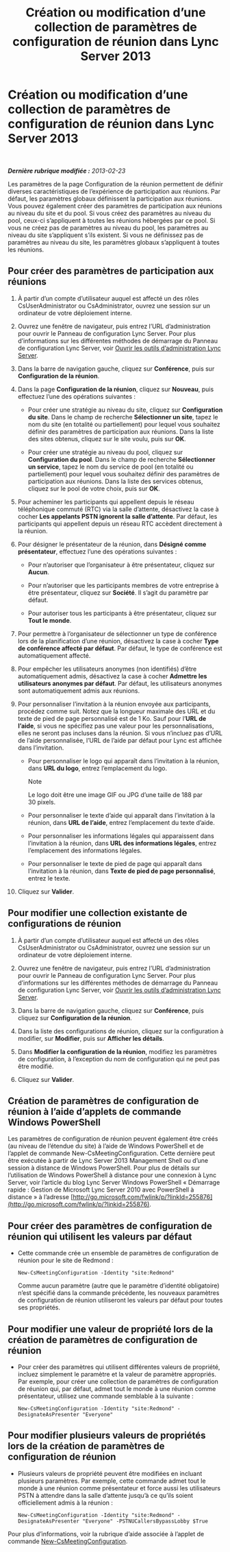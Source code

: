 ﻿---
title: Création ou modification d’une collection de paramètres de configuration de réunion dans Lync Server 2013
TOCTitle: Création ou modification d’une collection de paramètres de configuration de réunion dans Lync Server 2013
ms:assetid: ce6773c1-a0d5-4405-8e32-33a6f3a46a1a
ms:mtpsurl: https://technet.microsoft.com/fr-fr/library/JJ721889(v=OCS.15)
ms:contentKeyID: 49891549
ms.date: 05/20/2016
mtps_version: v=OCS.15
ms.translationtype: HT
---

# Création ou modification d’une collection de paramètres de configuration de réunion dans Lync Server 2013

 

_**Dernière rubrique modifiée :** 2013-02-23_

Les paramètres de la page Configuration de la réunion permettent de définir diverses caractéristiques de l’expérience de participation aux réunions. Par défaut, les paramètres globaux définissent la participation aux réunions. Vous pouvez également créer des paramètres de participation aux réunions au niveau du site et du pool. Si vous créez des paramètres au niveau du pool, ceux-ci s’appliquent à toutes les réunions hébergées par ce pool. Si vous ne créez pas de paramètres au niveau du pool, les paramètres au niveau du site s’appliquent s’ils existent. Si vous ne définissez pas de paramètres au niveau du site, les paramètres globaux s’appliquent à toutes les réunions.

## Pour créer des paramètres de participation aux réunions

1.  À partir d’un compte d’utilisateur auquel est affecté un des rôles CsUserAdministrator ou CsAdministrator, ouvrez une session sur un ordinateur de votre déploiement interne.

2.  Ouvrez une fenêtre de navigateur, puis entrez l’URL d’administration pour ouvrir le Panneau de configuration Lync Server. Pour plus d’informations sur les différentes méthodes de démarrage du Panneau de configuration Lync Server, voir [Ouvrir les outils d’administration Lync Server](lync-server-2013-open-lync-server-administrative-tools.md).

3.  Dans la barre de navigation gauche, cliquez sur **Conférence**, puis sur **Configuration de la réunion**.

4.  Dans la page **Configuration de la réunion**, cliquez sur **Nouveau**, puis effectuez l’une des opérations suivantes :
    
      - Pour créer une stratégie au niveau du site, cliquez sur **Configuration du site**. Dans le champ de recherche **Sélectionner un site**, tapez le nom du site (en totalité ou partiellement) pour lequel vous souhaitez définir des paramètres de participation aux réunions. Dans la liste des sites obtenus, cliquez sur le site voulu, puis sur **OK**.
    
      - Pour créer une stratégie au niveau du pool, cliquez sur **Configuration du pool**. Dans le champ de recherche **Sélectionner un service**, tapez le nom du service de pool (en totalité ou partiellement) pour lequel vous souhaitez définir des paramètres de participation aux réunions. Dans la liste des services obtenus, cliquez sur le pool de votre choix, puis sur **OK**.

5.  Pour acheminer les participants qui appellent depuis le réseau téléphonique commuté (RTC) via la salle d’attente, désactivez la case à cocher **Les appelants PSTN ignorent la salle d’attente**. Par défaut, les participants qui appellent depuis un réseau RTC accèdent directement à la réunion.

6.  Pour désigner le présentateur de la réunion, dans **Désigné comme présentateur**, effectuez l’une des opérations suivantes :
    
      - Pour n’autoriser que l’organisateur à être présentateur, cliquez sur **Aucun**.
    
      - Pour n’autoriser que les participants membres de votre entreprise à être présentateur, cliquez sur **Société**. Il s’agit du paramètre par défaut.
    
      - Pour autoriser tous les participants à être présentateur, cliquez sur **Tout le monde**.

7.  Pour permettre à l’organisateur de sélectionner un type de conférence lors de la planification d’une réunion, désactivez la case à cocher **Type de conférence affecté par défaut**. Par défaut, le type de conférence est automatiquement affecté.

8.  Pour empêcher les utilisateurs anonymes (non identifiés) d’être automatiquement admis, désactivez la case à cocher **Admettre les utilisateurs anonymes par défaut**. Par défaut, les utilisateurs anonymes sont automatiquement admis aux réunions.

9.  Pour personnaliser l’invitation à la réunion envoyée aux participants, procédez comme suit. Notez que la longueur maximale des URL et du texte de pied de page personnalisé est de 1 Ko. Sauf pour l’**URL de l’aide**, si vous ne spécifiez pas une valeur pour les personnalisations, elles ne seront pas incluses dans la réunion. Si vous n’incluez pas d’URL de l’aide personnalisée, l’URL de l’aide par défaut pour Lync est affichée dans l’invitation.
    
      - Pour personnaliser le logo qui apparaît dans l’invitation à la réunion, dans **URL du logo**, entrez l’emplacement du logo.
        
        > [!note]  
        > Le logo doit être une image GIF ou JPG d’une taille de 188 par 30 pixels.    
      - Pour personnaliser le texte d’aide qui apparaît dans l’invitation à la réunion, dans **URL de l’aide**, entrez l’emplacement du texte d’aide.
    
      - Pour personnaliser les informations légales qui apparaissent dans l’invitation à la réunion, dans **URL des informations légales**, entrez l’emplacement des informations légales.
    
      - Pour personnaliser le texte de pied de page qui apparaît dans l’invitation à la réunion, dans **Texte de pied de page personnalisé**, entrez le texte.

10. Cliquez sur **Valider**.

## Pour modifier une collection existante de configurations de réunion

1.  À partir d’un compte d’utilisateur auquel est affecté un des rôles CsUserAdministrator ou CsAdministrator, ouvrez une session sur un ordinateur de votre déploiement interne.

2.  Ouvrez une fenêtre de navigateur, puis entrez l’URL d’administration pour ouvrir le Panneau de configuration Lync Server. Pour plus d’informations sur les différentes méthodes de démarrage du Panneau de configuration Lync Server, voir [Ouvrir les outils d’administration Lync Server](lync-server-2013-open-lync-server-administrative-tools.md).

3.  Dans la barre de navigation gauche, cliquez sur **Conférence**, puis cliquez sur **Configuration de la réunion**.

4.  Dans la liste des configurations de réunion, cliquez sur la configuration à modifier, sur **Modifier**, puis sur **Afficher les détails**.

5.  Dans **Modifier la configuration de la réunion**, modifiez les paramètres de configuration, à l’exception du nom de configuration qui ne peut pas être modifié.

6.  Cliquez sur **Valider**.

## Création de paramètres de configuration de réunion à l’aide d’applets de commande Windows PowerShell

Les paramètres de configuration de réunion peuvent également être créés (au niveau de l’étendue du site) à l’aide de Windows PowerShell et de l’applet de commande New-CsMeetingConfiguration. Cette dernière peut être exécutée à partir de Lync Server 2013 Management Shell ou d’une session à distance de Windows PowerShell. Pour plus de détails sur l’utilisation de Windows PowerShell à distance pour une connexion à Lync Server, voir l’article du blog Lync Server Windows PowerShell « Démarrage rapide : Gestion de Microsoft Lync Server 2010 avec PowerShell à distance » à l’adresse [http://go.microsoft.com/fwlink/p/?linkId=255876](http://go.microsoft.com/fwlink/p/?linkid=255876).

## Pour créer des paramètres de configuration de réunion qui utilisent les valeurs par défaut

  - Cette commande crée un ensemble de paramètres de configuration de réunion pour le site de Redmond :
    
        New-CsMeetingConfiguration -Identity "site:Redmond"
    
    Comme aucun paramètre (autre que le paramètre d’identité obligatoire) n’est spécifié dans la commande précédente, les nouveaux paramètres de configuration de réunion utiliseront les valeurs par défaut pour toutes ses propriétés.

## Pour modifier une valeur de propriété lors de la création de paramètres de configuration de réunion

  - Pour créer des paramètres qui utilisent différentes valeurs de propriété, incluez simplement le paramètre et la valeur de paramètre appropriés. Par exemple, pour créer une collection de paramètres de configuration de réunion qui, par défaut, admet tout le monde à une réunion comme présentateur, utilisez une commande semblable à la suivante :
    
        New-CsMeetingConfiguration -Identity "site:Redmond" -DesignateAsPresenter "Everyone"

## Pour modifier plusieurs valeurs de propriétés lors de la création de paramètres de configuration de réunion

  - Plusieurs valeurs de propriété peuvent être modifiées en incluant plusieurs paramètres. Par exemple, cette commande admet tout le monde à une réunion comme présentateur et force aussi les utilisateurs PSTN à attendre dans la salle d’attente jusqu’à ce qu’ils soient officiellement admis à la réunion :
    
        New-CsMeetingConfiguration -Identity "site:Redmond" -DesignateAsPresenter "Everyone" -PSTNUCallersBypassLobby $True

Pour plus d’informations, voir la rubrique d’aide associée à l’applet de commande [New-CsMeetingConfiguration](https://docs.microsoft.com/en-us/powershell/module/skype/New-CsMeetingConfiguration).

